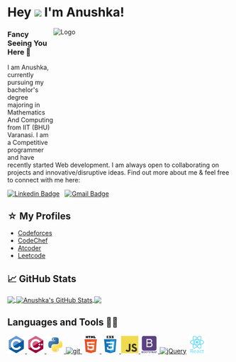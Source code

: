 # Hey <img src="https://github.com/TheDudeThatCode/TheDudeThatCode/blob/master/Assets/Hi.gif" width="29px"> I'm Anushka!

<img src="https://cdn.dribbble.com/users/1519660/screenshots/4536550/girl-_-laptop.gif" align="right" alt="Logo" width="400" height="300">

### Fancy Seeing You Here 🌟

I am Anushka, currently pursuing my bachelor's degree majoring in Mathematics And Computing from IIT (BHU) Varanasi. I am a Competitive programmer and have recently started Web development. I am always open to collaborating on projects and innovative/disruptive ideas. Find out more about me & feel free to connect with me here:

[![Linkedin Badge](https://img.shields.io/badge/-Anushka-blue?style=for-the-badge-square&logo=Linkedin&logoColor=white&link=https://www.linkedin.com/in/anushka-garg-b5743320a/)](https://www.linkedin.com/in/anushka-garg-b5743320a/) &nbsp; [![Gmail Badge](https://img.shields.io/badge/-anushh.2352@gmail.com-c14438?style=for-the-badge-square&logo=Gmail&logoColor=white&link=mailto:anushh.2352)](mailto:anushh.2352@gmail.com)

## &#9734; My Profiles

- [Codeforces](https://codeforces.com/profile/anushh23)
- [CodeChef](https://www.codechef.com/users/iwasamistake)
- [Atcoder](https://atcoder.jp/users/anushka2352)
- [Leetcode](https://leetcode.com/Anushh23/)

## &#x1f4c8; GitHub Stats


<a href="https://github.com/anushh23/anushh23">
  <img align="center" src="https://github-readme-stats.vercel.app/api/top-langs/?username=anushh23&htitle_color=ffffff&text_color=c9cacc&icon_color=2bbc8a&bg_color=1d1f21&langs_count=3" />
</a> 
<a href="https://github.com/anushh23/anushh23">
  <img align="center" src="https://github-readme-stats.vercel.app/api?username=anushh23&show_icons=true&line_height=27&count_private=true&title_color=ffffff&text_color=c9cacc&icon_color=2bbc8a&bg_color=1d1f21" alt="Anushka's GitHub Stats" />
</a>

<img align="center" src="https://komarev.com/ghpvc/?username=anushh23" />

## Languages and Tools 👩‍💻

<p align="left"> <a href="https://www.cprogramming.com/" target="_blank"> <img src="https://raw.githubusercontent.com/devicons/devicon/master/icons/c/c-original.svg" alt="c" width="40" height="40"/> </a> <a href="https://www.w3schools.com/cpp/" target="_blank"> <img src="https://raw.githubusercontent.com/devicons/devicon/master/icons/cplusplus/cplusplus-original.svg" alt="cplusplus" width="40" height="40"/> </a><a target="_blank" href="https://docs.python.org/3/"> <img src="https://raw.githubusercontent.com/devicons/devicon/master/icons/python/python-original.svg" alt="python" width="40" height="40"/> </a></a> <a href="https://git-scm.com/" target="_blank"> <img src="https://www.vectorlogo.zone/logos/git-scm/git-scm-icon.svg" alt="git" width="40" height="40"/> </a> <a href="https://www.w3schools.com/html/default.asp" target="_blank"> <img src="https://raw.githubusercontent.com/devicons/devicon/master/icons/html5/html5-original-wordmark.svg" alt="html5" width="40" height="40"/> </a><a href="https://www.w3schools.com/css/" target="_blank"> <img src="https://raw.githubusercontent.com/devicons/devicon/master/icons/css3/css3-original-wordmark.svg" alt="css3" width="40" height="40"/> </a> <a href="https://developer.mozilla.org/en-US/docs/Web/JavaScript" target="_blank"> <img src="https://raw.githubusercontent.com/devicons/devicon/master/icons/javascript/javascript-original.svg" alt="javascript" width="40" height="40"/> </a><a href="https://getbootstrap.com" target="_blank"> <img src="https://raw.githubusercontent.com/devicons/devicon/master/icons/bootstrap/bootstrap-plain-wordmark.svg" alt="bootstrap" width="40" height="40"/> </a> <a href="https://jquery.com/" target="_blank"><img src="https://cdn.jsdelivr.net/gh/devicons/devicon/icons/jquery/jquery-plain.svg" alt="jQuery" width="40" height="40" /></a> <a href="https://reactjs.org/" target="_blank"> <img src="https://raw.githubusercontent.com/devicons/devicon/master/icons/react/react-original-wordmark.svg" alt="react" width="40" height="40"/> </a> </p>
